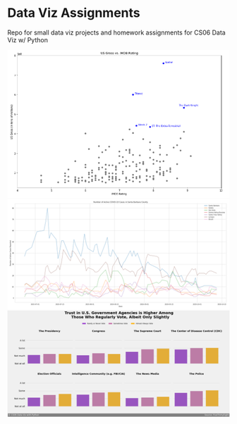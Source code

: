 # Data Viz Assignments

Repo for small data viz projects and homework assignments for CS06 Data Viz w/ Python

<img src="https://github.com/bryandaetz1/Data_Viz_Assignments/blob/main/Images/scatterplot.png" alt="lineplot" width="750"/>       

<img src="https://github.com/bryandaetz1/Data_Viz_Assignments/blob/main/Images/lineplot.png" alt="scatterplot" width="900"/> 

<img src="https://github.com/bryandaetz1/Data_Viz_Assignments/blob/main/Images/fivethirtyeight.png" alt="fivethirtyeight" width="900"/>  


